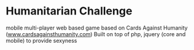 Humanitarian Challenge
===

mobile multi-player web based game based on Cards Against Humanity (www.cardsagainsthumanity.com)
Built on top of php, jquery (core and mobile) to provide sexyness



